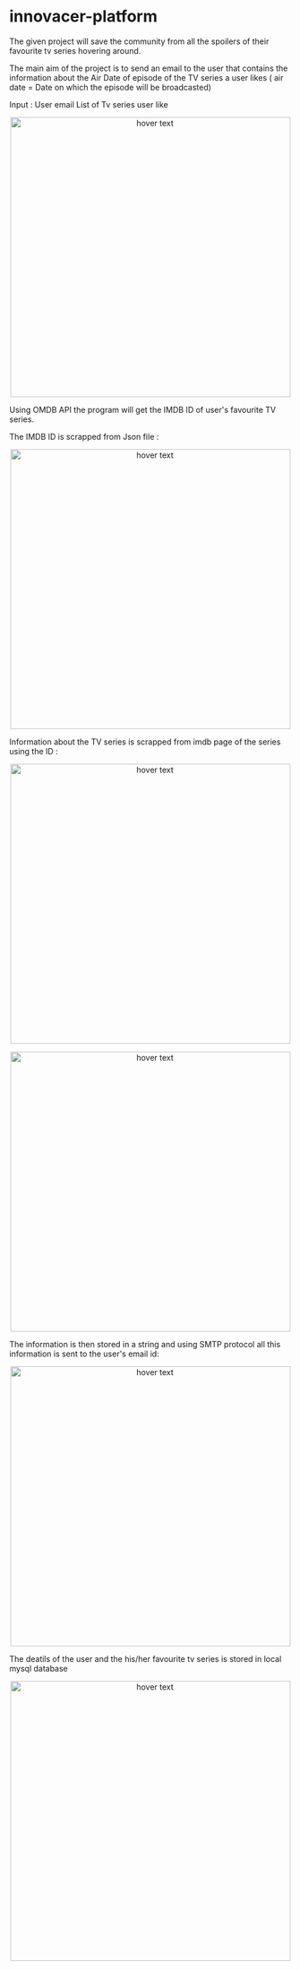 # innovacer-platform

The given project will save the community from all the spoilers of their favourite tv series hovering around.

The main aim of the project is to send an email to the user that contains the information about the Air Date of episode of the TV series a user likes ( air date = Date on which the episode will be broadcasted)

Input :
  User email
  List of Tv series user like

 <p align="center">
  <img src="home/jainish/Pictures/INPUT_INNOVACER" width="500" title="hover text">
</p>
 

Using OMDB API the program will get the IMDB  ID of user's favourite TV series.

The IMDB ID is scrapped from Json file :

<p align="center">
    <img src="home/jainish/Pictures/omdb.png" width="500" title="hover text">
  </p>


Information about the TV series is scrapped from imdb page of the series using the ID :

<p align="center">
  <img src="home/jainish/Pictures/imdb1.png" width="500" title="hover text">
</p>
 
 
 
 <p align="center">
  <img src="home/jainish/Pictures/imdb2.png" width="500" title="hover text">
</p>
 
 

The information is then stored in a string and using SMTP protocol all this information is sent to the user's email id:

 <p align="center">
  <img src="home/jainish/Pictures/mail.png" width="500" title="hover text">
</p>



The deatils of the user and the his/her favourite tv series is stored in local mysql database 

 <p align="center">
  <img src="home/jainish/Pictures/DB.png" width="500" title="hover text">
</p>



 
